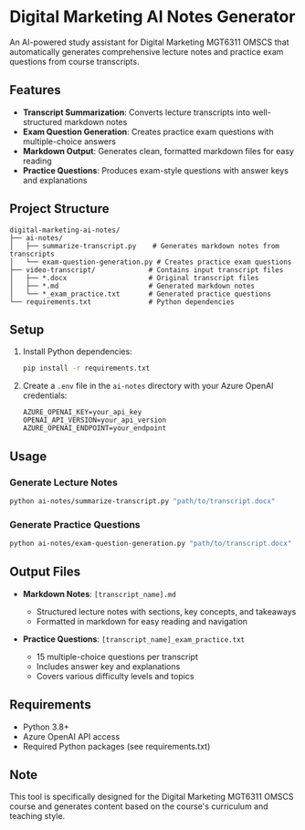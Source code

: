 # Digital Marketing AI Notes Generator

An AI-powered study assistant for Digital Marketing MGT6311 OMSCS that automatically generates comprehensive lecture notes and practice exam questions from course transcripts.

## Features

- **Transcript Summarization**: Converts lecture transcripts into well-structured markdown notes
- **Exam Question Generation**: Creates practice exam questions with multiple-choice answers
- **Markdown Output**: Generates clean, formatted markdown files for easy reading
- **Practice Questions**: Produces exam-style questions with answer keys and explanations

## Project Structure

```
digital-marketing-ai-notes/
├── ai-notes/
│   ├── summarize-transcript.py    # Generates markdown notes from transcripts
│   └── exam-question-generation.py # Creates practice exam questions
├── video-transcript/             # Contains input transcript files
│   ├── *.docx                    # Original transcript files
│   ├── *.md                      # Generated markdown notes
│   └── *_exam_practice.txt       # Generated practice questions
└── requirements.txt              # Python dependencies
```

## Setup

1. Install Python dependencies:
   ```bash
   pip install -r requirements.txt
   ```

2. Create a `.env` file in the `ai-notes` directory with your Azure OpenAI credentials:
   ```
   AZURE_OPENAI_KEY=your_api_key
   OPENAI_API_VERSION=your_api_version
   AZURE_OPENAI_ENDPOINT=your_endpoint
   ```

## Usage

### Generate Lecture Notes
```bash
python ai-notes/summarize-transcript.py "path/to/transcript.docx"
```

### Generate Practice Questions
```bash
python ai-notes/exam-question-generation.py "path/to/transcript.docx"
```

## Output Files

- **Markdown Notes**: `[transcript_name].md`
  - Structured lecture notes with sections, key concepts, and takeaways
  - Formatted in markdown for easy reading and navigation

- **Practice Questions**: `[transcript_name]_exam_practice.txt`
  - 15 multiple-choice questions per transcript
  - Includes answer key and explanations
  - Covers various difficulty levels and topics

## Requirements

- Python 3.8+
- Azure OpenAI API access
- Required Python packages (see requirements.txt)

## Note

This tool is specifically designed for the Digital Marketing MGT6311 OMSCS course and generates content based on the course's curriculum and teaching style.
